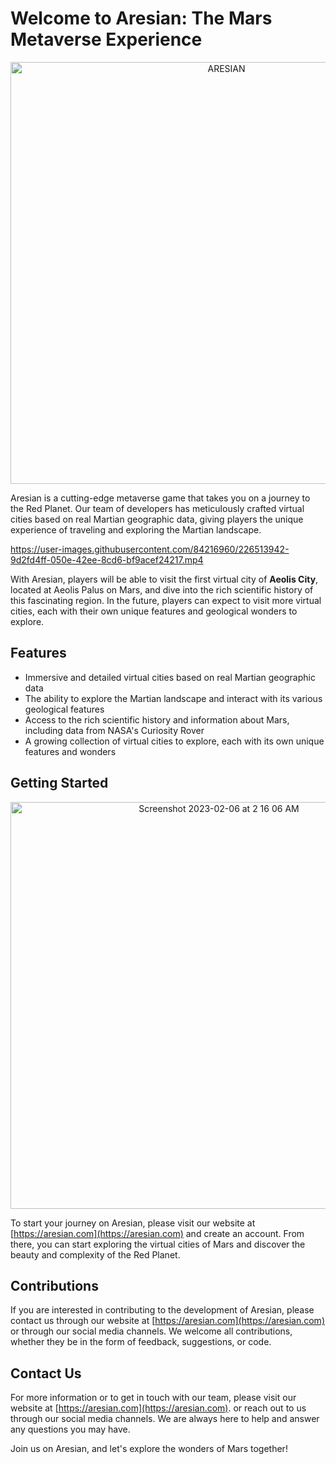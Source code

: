 # Welcome to Aresian: The Mars Metaverse Experience
<p align="center">
<img width="675" alt="ARESIAN" src="https://user-images.githubusercontent.com/84216960/216922097-83437133-0ce6-4d2a-8287-a66a70e9a922.PNG">
</p>
Aresian is a cutting-edge metaverse game that takes you on a journey to the Red Planet. Our team of developers has meticulously crafted virtual cities based on real Martian geographic data, giving players the unique experience of traveling and exploring the Martian landscape.

https://user-images.githubusercontent.com/84216960/226513942-9d2fd4ff-050e-42ee-8cd6-bf9acef24217.mp4

With Aresian, players will be able to visit the first virtual city of **Aeolis City**, located at Aeolis Palus on Mars, and dive into the rich scientific history of this fascinating region. In the future, players can expect to visit more virtual cities, each with their own unique features and geological wonders to explore.

## Features
- Immersive and detailed virtual cities based on real Martian geographic data
- The ability to explore the Martian landscape and interact with its various geological features
- Access to the rich scientific history and information about Mars, including data from NASA's Curiosity Rover
- A growing collection of virtual cities to explore, each with its own unique features and wonders

## Getting Started
<p align="center">
<img width="651" alt="Screenshot 2023-02-06 at 2 16 06 AM" src="https://user-images.githubusercontent.com/84216960/216922782-0a564912-4d7a-4b97-bfbf-93775d624f68.png">
</p>

To start your journey on Aresian, please visit our website at [https://aresian.com](https://aresian.com) and create an account. From there, you can start exploring the virtual cities of Mars and discover the beauty and complexity of the Red Planet.

## Contributions
If you are interested in contributing to the development of Aresian, please contact us through our website at [https://aresian.com](https://aresian.com) or through our social media channels. We welcome all contributions, whether they be in the form of feedback, suggestions, or code.

## Contact Us
For more information or to get in touch with our team, please visit our website at [https://aresian.com](https://aresian.com). or reach out to us through our social media channels. We are always here to help and answer any questions you may have.

Join us on Aresian, and let's explore the wonders of Mars together!
